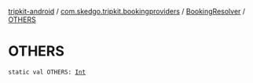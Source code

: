[tripkit-android](../../index.md) / [com.skedgo.tripkit.bookingproviders](../index.md) / [BookingResolver](index.md) / [OTHERS](./-o-t-h-e-r-s.md)

# OTHERS

`static val OTHERS: `[`Int`](https://kotlinlang.org/api/latest/jvm/stdlib/kotlin/-int/index.html)